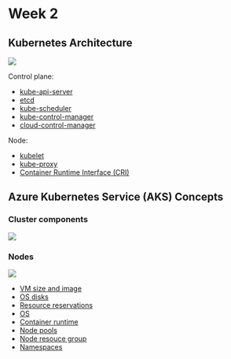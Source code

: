 # Week 2

## Kubernetes Architecture

![](https://kubernetes.io/images/docs/kubernetes-cluster-architecture.svg)

Control plane:

- [kube-api-server](https://kubernetes.io/docs/concepts/architecture/#kube-apiserver)
- [etcd](https://kubernetes.io/docs/concepts/architecture/#etcd)
- [kube-scheduler](https://kubernetes.io/docs/concepts/architecture/#kube-scheduler)
- [kube-control-manager](https://kubernetes.io/docs/concepts/architecture/#kube-controller-manager)
- [cloud-control-manager](https://kubernetes.io/docs/concepts/architecture/#cloud-controller-manager)

Node:

- [kubelet](https://kubernetes.io/docs/concepts/architecture/#kubelet)
- [kube-proxy](https://kubernetes.io/docs/concepts/architecture/#kube-proxy)
- [Container Runtime Interface (CRI)](https://github.com/kubernetes/community/blob/master/contributors/devel/sig-node/container-runtime-interface.md)

## Azure Kubernetes Service (AKS) Concepts

### Cluster components

![](https://learn.microsoft.com/en-us/azure/aks/media/concepts-clusters-workloads/control-plane-and-nodes.png)

### Nodes

![](https://learn.microsoft.com/en-us/azure/aks/media/concepts-clusters-workloads/aks-node-resource-interactions.png)

- [VM size and image](https://learn.microsoft.com/en-us/azure/aks/media/concepts-clusters-workloads/aks-node-resource-interactions.png)
- [OS disks](https://learn.microsoft.com/en-us/azure/aks/core-aks-concepts#os-disks)
- [Resource reservations](https://learn.microsoft.com/en-us/azure/aks/core-aks-concepts#resource-reservations)
- [OS](https://learn.microsoft.com/en-us/azure/aks/core-aks-concepts#os)
- [Container runtime](https://learn.microsoft.com/en-us/azure/aks/core-aks-concepts#container-runtime)
- [Node pools](https://learn.microsoft.com/en-us/azure/aks/core-aks-concepts#node-pools)
- [Node resouce group](https://learn.microsoft.com/en-us/azure/aks/core-aks-concepts#node-resource-group)
- [Namespaces](https://learn.microsoft.com/en-us/azure/aks/core-aks-concepts#namespaces)
